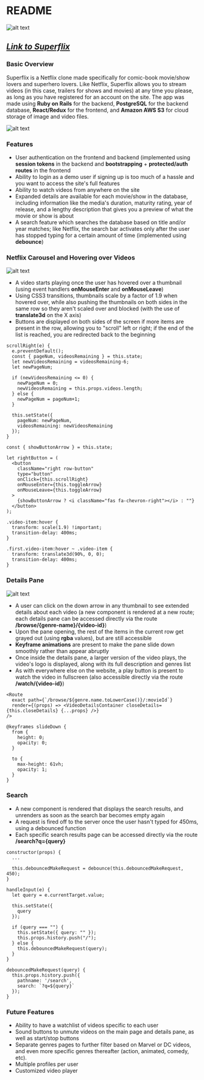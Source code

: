 # README
![alt text][logo]

[logo]: https://raw.githubusercontent.com/MannanK/Superflix/master/app/assets/images/superflix_logo.png "Superflix Logo"

## [**_Link to Superflix_**](https://superflix-aa.herokuapp.com/)

### Basic Overview

Superflix is a Netflix clone made specifically for comic-book movie/show lovers and superhero lovers. Like Netflix, Superflix allows you to stream videos (in this case, trailers for shows and movies) at any time you please, as long as you have registered for an account on the site. The app was made using **Ruby on Rails** for the backend, **PostgreSQL** for the backend database, **React/Redux** for the frontend, and **Amazon AWS S3** for cloud storage of image and video files.

![alt text][mainpage]

[mainpage]: https://raw.githubusercontent.com/MannanK/Superflix/master/app/assets/images/mainpage_1.png "Main page"

### Features

* User authentication on the frontend and backend (implemented using **session tokens** in the backend and **bootstrapping** + **protected/auth routes** in the frontend
* Ability to login as a demo user if signing up is too much of a hassle and you want to access the site's full features
* Ability to watch videos from anywhere on the site
* Expanded details are available for each movie/show in the database, including information like the media's duration, maturity rating, year of release, and a lengthy description that gives you a preview of what the movie or show is about
* A search feature which searches the database based on title and/or year matches; like Netflix, the search bar activates only after the user has stopped typing for a certain amount of time (implemented using **debounce**)

### Netflix Carousel and Hovering over Videos

![alt text][mainpage_2]

[mainpage_2]: https://github.com/MannanK/Superflix/blob/master/app/assets/images/mainpage_2.png?raw=true "Main page 2"

* A video starts playing once the user has hovered over a thumbnail (using event handlers **onMouseEnter** and **onMouseLeave**)
* Using CSS3 transitions, thumbnails scale by a factor of 1.9 when hovered over, while also pushing the thumbnails on both sides in the same row so they aren't scaled over and blocked (with the use of **translate3d** on the X axis)
* Buttons are displayed on both sides of the screen if more items are present in the row, allowing you to "scroll" left or right; if the end of the list is reached, you are redirected back to the beginning

```
scrollRight(e) {
  e.preventDefault();
  const { pageNum, videosRemaining } = this.state;
  let newVideosRemaining = videosRemaining-6;
  let newPageNum;

  if (newVideosRemaining <= 0) {
    newPageNum = 0;
    newVideosRemaining = this.props.videos.length;
  } else {
    newPageNum = pageNum+1;
  }

  this.setState({
    pageNum: newPageNum,
    videosRemaining: newVideosRemaining
  });
}
```

```
const { showButtonArrow } = this.state;

let rightButton = (
  <button
    className="right row-button"
    type="button"
    onClick={this.scrollRight}
    onMouseEnter={this.toggleArrow}
    onMouseLeave={this.toggleArrow}
  >
    {showButtonArrow ? <i className="fas fa-chevron-right"></i> : ""}
  </button>
);
```

```
.video-item:hover {
  transform: scale(1.9) !important;
  transition-delay: 400ms;
}
```

```
.first.video-item:hover ~ .video-item {	
  transform: translate3d(90%, 0, 0);	
  transition-delay: 400ms;	
}
```

### Details Pane

![alt text][detailspage_1]

[detailspage_1]: https://github.com/MannanK/Superflix/blob/master/app/assets/images/detailspage_1.png?raw=true "Details pane"

* A user can click on the down arrow in any thumbnail to see extended details about each video (a new component is rendered at a new route; each details pane can be accessed directly via the route **/browse/{genre-name}/{video-id}**)
* Upon the pane opening, the rest of the items in the current row get grayed out (using **rgba** values), but are still accessible
* **Keyframe animations** are present to make the pane slide down smoothly rather than appear abruptly
* Once inside the details pane, a larger version of the video plays, the video's logo is displayed, along with its full description and genres list
* As with everywhere else on the website, a play button is present to watch the video in fullscreen (also accessible directly via the route **/watch/{video-id}**)

```
<Route
  exact path={`/browse/${genre.name.toLowerCase()}/:movieId`}
  render={(props) => <VideoDetailsContainer closeDetails={this.closeDetails} {...props} />}
/>
```

```
@keyframes slideDown {
  from {
    height: 0;
    opacity: 0;
  }

  to {
    max-height: 61vh;
    opacity: 1;
  }
}
```

### Search

* A new component is rendered that displays the search results, and unrenders as soon as the search bar becomes empty again
* A request is fired off to the server once the user hasn't typed for 450ms, using a debounced function
* Each specific search results page can be accessed directly via the route **/search?q={query}**

```
constructor(props) {
  ...

  this.debouncedMakeRequest = debounce(this.debouncedMakeRequest, 450);
}
```

```
handleInput(e) {
  let query = e.currentTarget.value;

  this.setState({
    query
  });

  if (query === "") {
    this.setState({ query: "" });
    this.props.history.push("/");
  } else {
    this.debouncedMakeRequest(query);
  }
}
```

```
debouncedMakeRequest(query) {
  this.props.history.push({
    pathname: '/search',
    search: `?q=${query}`
  });
}
```

### Future Features

* Ability to have a watchlist of videos specific to each user
* Sound buttons to unmute videos on the main page and details pane, as well as start/stop buttons
* Separate genres pages to further filter based on Marvel or DC videos, and even more specific genres thereafter (action, animated, comedy, etc).
* Multiple profiles per user
* Customized video player